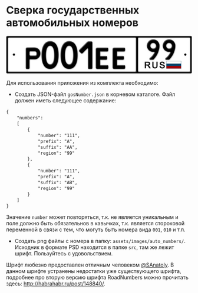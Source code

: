 # Сверка государственных автомобильных номеров

![](https://github.com/ArsenBespalov/kpp/blob/master/src/avtonomer.jpg)

Для использования приложения из комплекта необходимо:

* Создать JSON-файл `gosNumber.json` в корневом каталоге. Файл должен иметь следующее содержание:

```
{
	"numbers":
	[
		{
			"number": "111",
			"prefix": "A",
			"suffix": "AA",
			"region": "99"
		},
		{
			"number": "111",
			"prefix": "A",
			"suffix": "AB",
			"region": "99"
		}
	]
}
```

Значение `number` может повторяться, т.к. не является уникальным и поле должно быть обязательнов в кавычках, т.к. является стороковой переменной в связи с тем, что могуть быть номера вида `001`, `010` и т.п.

* Создать png файлы с номера в папку: `assets/images/auto_numbers/`. Исходник в формате PSD находится в папке `src`, там же лежит шрифт. Пользуйтесь с удовольствием.

Шрифт любезно предоставлен отличным человеком [@SAnatoly](http://habrahabr.ru/users/SAnatoly/). В данном шрифте устранены недостатки уже существующего шрифта, подробнее про вторую версию шрифта RoadNumbers можно прочитать здесь: <http://habrahabr.ru/post/148840/>. 